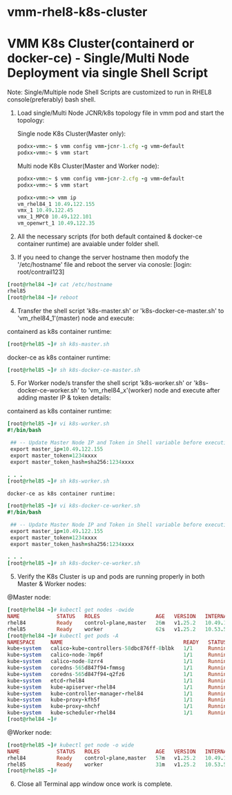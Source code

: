 # vmm-rhel8-k8s-cluster

# VMM K8s Cluster(containerd or docker-ce) - Single/Multi Node Deployment via single Shell Script

Note: Single/Multiple node Shell Scripts are customized to run in RHEL8 console(preferably) bash shell. 

1. Load single/Multi Node JCNR/k8s topology file in vmm pod and start the topology:

    Single node K8s Cluster(Master only):
    ```ruby
    podxx-vmm:~ $ vmm config vmm-jcnr-1.cfg -g vmm-default
    podxx-vmm:~ $ vmm start
    ```
    Multi node K8s Cluster(Master and Worker node):
    ```ruby
    podxx-vmm:~ $ vmm config vmm-jcnr-2.cfg -g vmm-default
    podxx-vmm:~ $ vmm start
    ```
    ```ruby
    podxx-vmm:~> vmm ip
    vm_rhel84_1 10.49.122.155
    vmx_1 10.49.122.45
    vmx_1_MPC0 10.49.122.101
    vm_openwrt_1 10.49.122.35
    ```

2. All the necessary scripts (for both default contained & docker-ce container runtime) are avaiable under folder shell.

3. If you need to change the server hostname then modofy the '/etc/hostname' file and reboot the server via conosle:
   [login: root/contrail123]

  ```ruby
  [root@rhel84 ~]# cat /etc/hostname
  rhel85
  [root@rhel84 ~]# reboot
  ```

4. Transfer the shell script 'k8s-master.sh' or 'k8s-docker-ce-master.sh' to 'vm_rhel84_1'(master) node and execute:
  
  containerd as k8s container runtime:
  ```ruby
  [root@rhel85 ~]# sh k8s-master.sh
  ```
  docker-ce as k8s container runtime:
  ```ruby
  [root@rhel85 ~]# sh k8s-docker-ce-master.sh
  ```

5. For Worker node/s transfer the shell script 'k8s-worker.sh' or 'k8s-docker-ce-worker.sh' to 'vm_rhel84_x'(worker) node and execute after adding master IP & token details:
  
  containerd as k8s container runtime:
  ```ruby
  [root@rhel85 ~]# vi k8s-worker.sh
  #!/bin/bash
  
   ## -- Update Master Node IP and Token in Shell variable before executing the script -- ##
   export master_ip=10.49.122.155
   export master_token=1234xxxx
   export master_token_hash=sha256:1234xxxx
   
  . . .
  [root@rhel85 ~]# sh k8s-worker.sh
  ```
    docker-ce as k8s container runtime:
  ```ruby
  [root@rhel85 ~]# vi k8s-docker-ce-worker.sh
  #!/bin/bash
  
   ## -- Update Master Node IP and Token in Shell variable before executing the script -- ##
   export master_ip=10.49.122.155
   export master_token=1234xxxx
   export master_token_hash=sha256:1234xxxx
   
  . . .
  [root@rhel85 ~]# sh k8s-docker-ce-worker.sh
  ```

5. Verify the K8s Cluster is up and pods are running properly in both Master & Worker nodes:

  @Master node:
  ```ruby
  [root@rhel84 ~]# kubectl get nodes -owide
  NAME            STATUS   ROLES                  AGE   VERSION   INTERNAL-IP     EXTERNAL-IP   OS-IMAGE                               KERNEL-VERSION          CONTAINER-RUNTIME
  rhel84          Ready    control-plane,master   26m   v1.25.2   10.49.122.155   <none>        Red Hat Enterprise Linux 8.4 (Ootpa)   4.18.0-305.el8.x86_64   docker://20.10.18
  rhel85          Ready    worker                 62s   v1.25.2   10.53.59.47     <none>        Red Hat Enterprise Linux 8.4 (Ootpa)   4.18.0-305.el8.x86_64   docker://20.10.18
  [root@rhel84 ~]# kubectl get pods -A
  NAMESPACE     NAME                                       READY   STATUS    RESTARTS   AGE
  kube-system   calico-kube-controllers-58dbc876ff-8blbk   1/1     Running   0          54m
  kube-system   calico-node-7mp6f                          1/1     Running   0          29m
  kube-system   calico-node-8zrr4                          1/1     Running   0          54m
  kube-system   coredns-565d847f94-fmmsg                   1/1     Running   0          54m
  kube-system   coredns-565d847f94-q2fz6                   1/1     Running   0          54m
  kube-system   etcd-rhel84                                1/1     Running   0          54m
  kube-system   kube-apiserver-rhel84                      1/1     Running   0          54m
  kube-system   kube-controller-manager-rhel84             1/1     Running   0          54m
  kube-system   kube-proxy-kfh5f                           1/1     Running   0          29m
  kube-system   kube-proxy-nhchf                           1/1     Running   0          54m
  kube-system   kube-scheduler-rhel84                      1/1     Running   0          54m
  [root@rhel84 ~]#
  ```
  
  @Worker node:
  ```ruby
  [root@rhel85 ~]# kubectl get node -o wide
  NAME            STATUS   ROLES                  AGE   VERSION   INTERNAL-IP     EXTERNAL-IP   OS-IMAGE                               KERNEL-VERSION          CONTAINER-RUNTIME
  rhel84          Ready    control-plane,master   57m   v1.25.2   10.49.122.155   <none>        Red Hat Enterprise Linux 8.4 (Ootpa)   4.18.0-305.el8.x86_64   docker://20.10.18
  rhel85          Ready    worker                 31m   v1.25.2   10.53.59.47     <none>        Red Hat Enterprise Linux 8.4 (Ootpa)   4.18.0-305.el8.x86_64   docker://20.10.18
  [root@rhel85 ~]#
  ```
  
6. Close all Terminal app window once work is complete.
